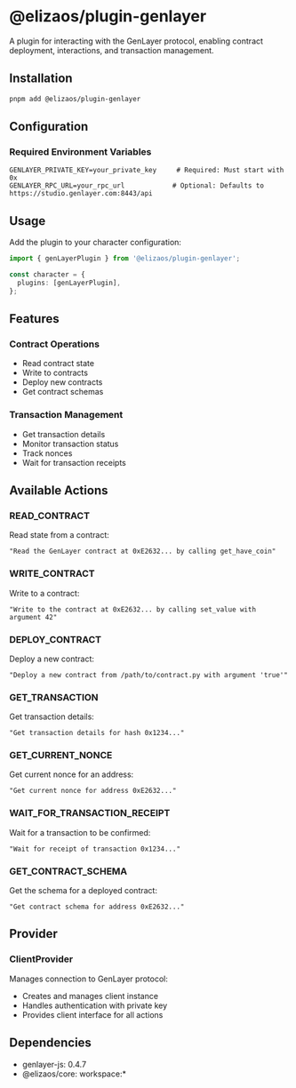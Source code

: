 # @elizaos/plugin-genlayer

A plugin for interacting with the GenLayer protocol, enabling contract deployment, interactions, and transaction management.

## Installation

```bash
pnpm add @elizaos/plugin-genlayer
```

## Configuration

### Required Environment Variables

```env
GENLAYER_PRIVATE_KEY=your_private_key     # Required: Must start with 0x
GENLAYER_RPC_URL=your_rpc_url            # Optional: Defaults to https://studio.genlayer.com:8443/api
```

## Usage

Add the plugin to your character configuration:

```typescript
import { genLayerPlugin } from '@elizaos/plugin-genlayer';

const character = {
  plugins: [genLayerPlugin],
};
```

## Features

### Contract Operations

- Read contract state
- Write to contracts
- Deploy new contracts
- Get contract schemas

### Transaction Management

- Get transaction details
- Monitor transaction status
- Track nonces
- Wait for transaction receipts

## Available Actions

### READ_CONTRACT

Read state from a contract:

```plaintext
"Read the GenLayer contract at 0xE2632... by calling get_have_coin"
```

### WRITE_CONTRACT

Write to a contract:

```plaintext
"Write to the contract at 0xE2632... by calling set_value with argument 42"
```

### DEPLOY_CONTRACT

Deploy a new contract:

```plaintext
"Deploy a new contract from /path/to/contract.py with argument 'true'"
```

### GET_TRANSACTION

Get transaction details:

```plaintext
"Get transaction details for hash 0x1234..."
```

### GET_CURRENT_NONCE

Get current nonce for an address:

```plaintext
"Get current nonce for address 0xE2632..."
```

### WAIT_FOR_TRANSACTION_RECEIPT

Wait for a transaction to be confirmed:

```plaintext
"Wait for receipt of transaction 0x1234..."
```

### GET_CONTRACT_SCHEMA

Get the schema for a deployed contract:

```plaintext
"Get contract schema for address 0xE2632..."
```

## Provider

### ClientProvider

Manages connection to GenLayer protocol:

- Creates and manages client instance
- Handles authentication with private key
- Provides client interface for all actions

## Dependencies

- genlayer-js: 0.4.7
- @elizaos/core: workspace:\*

